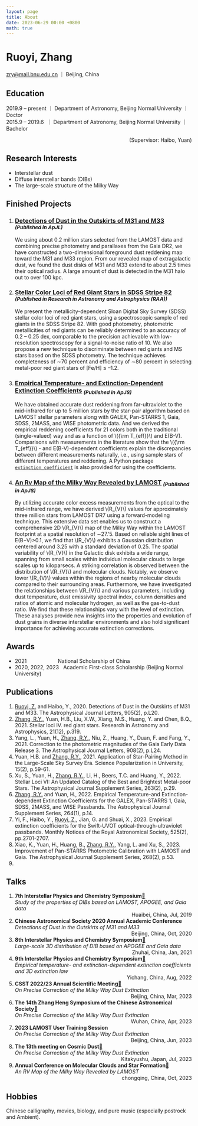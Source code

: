 ```yaml
---
layout: page
title: About
date: 2023-06-29 00:00 +0800
math: true
---
```



# Ruoyi, Zhang
zry@mail.bnu.edu.cn ｜ Beijing, China


## Education  
2019.9 – present ｜ Department of Astronomy, Beijing Normal University ｜ Doctor  
2015.9 – 2019.6 &nbsp;｜ Department of Astronomy, Beijing Normal University ｜ Bachelor  
<div style="text-align:right;">
    (Supervisor: Haibo, Yuan)
</div>

## Research Interests
- Interstellar dust  
- Diffuse interstellar bands (DIBs)  
- The large-scale structure of the Milky Way


## Finished Projects

1.	### [Detections of Dust in the Outskirts of M31 and M33](https://iopscience.iop.org/article/10.3847/2041-8213/abccc4) <sub>*(Published in ApJL)*</sub>
    We using about 0.2 million stars selected from the LAMOST data and combining precise photometry and parallaxes from the Gaia DR2, we have constructed a two-dimensional foreground dust reddening map toward the M31 and M33 region. From our revealed map of extragalactic dust, we found the dust disks of M31 and M33 extend to about 2.5 times their optical radius. A large amount of dust is detected in the M31 halo out to over 100 kpc.

2.	### [Stellar Color Loci of Red Giant Stars in SDSS Stripe 82](https://iopscience.iop.org/article/10.1088/1674-4527/21/12/319) <sub>*(Published in Research in Astronomy and Astrophysics (RAA))*</sub>
    We present the metallicity-dependent Sloan Digital Sky Survey (SDSS) stellar color loci of red giant stars, using a spectroscopic sample of red giants in the SDSS Stripe 82. With good photometry, photometric metallicities of red giants can be reliably determined to an accuracy of 0.2 – 0.25 dex, comparable to the precision achievable with low-resolution spectroscopy for a signal-to-noise ratio of 10. We also propose a new technique to discriminate between red giants and MS stars based on the SDSS photometry. The technique achieves completeness of ∼70 percent and efficiency of ∼80 percent in selecting metal-poor red giant stars of \[Fe/H\] ≤ –1.2.

3.	### [Empirical Temperature- and Extinction-Dependent Extinction Coefficients](https://iopscience.iop.org/article/10.3847/1538-4365/ac9dfa) <sub>*(Published in ApJS)*</sub>
    We have obtained accurate dust reddening from far-ultraviolet to the mid-infrared for up to 5 million stars by the star-pair algorithm based on LAMOST stellar parameters along with GALEX, Pan-STARRS 1, Gaia, SDSS, 2MASS, and WISE photometric data. And we derived the empirical reddening coefficients for 21 colors both in the traditional (single-valued) way and as a function of \\\({\rm T_{eff}}\\\) and E(B-V). Comparisons with measurements in the literature show that the \\\({\rm T_{eff}}\\\) - and E(B-V)-dependent coefficients explain the discrepancies between different measurements naturally, i.e., using sample stars of different temperatures and reddening. A Python package [`extinction_coefficient`](https://github.com/vnohhf/extinction_coefficient) is also provided for using the coefficients.

4.	### [An Rv Map of the Milky Way Revealed by LAMOST](https://iopscience.iop.org/article/10.3847/1538-4365/acf764) <sub>*(Published in ApJS)*</sub>
    By utilizing accurate color excess measurements from the optical to the mid-infrared range, we have derived \\\(R_{V}\\\) values for approximately three million stars from LAMOST DR7 using a forward-modeling technique. This extensive data set enables us to construct a comprehensive 2D \\\(R_{V}\\\) map of the Milky Way within the LAMOST footprint at a spatial resolution of ∼27.'5. Based on reliable sight lines of E(B−V)>0.1, we find that \\\(R_{V}\\\) exhibits a Gaussian distribution centered around 3.25 with a standard deviation of 0.25. The spatial variability of \\\(R_{V}\\\) in the Galactic disk exhibits a wide range, spanning from small scales within individual molecular clouds to large scales up to kiloparsecs. A striking correlation is observed between the distribution of \\\(R_{V}\\\) and molecular clouds. Notably, we observe lower \\\(R_{V}\\\) values within the regions of nearby molecular clouds compared to their surrounding areas. Furthermore, we have investigated the relationships between \\\(R_{V}\\\) and various parameters, including dust temperature, dust emissivity spectral index, column densities and ratios of atomic and molecular hydrogen, as well as the gas-to-dust ratio. We find that these relationships vary with the level of extinction. These analyses provide new insights into the properties and evolution of dust grains in diverse interstellar environments and also hold significant importance for achieving accurate extinction corrections.


## Awards
+ 2021 &emsp;&emsp;&emsp;&emsp;&emsp;&ensp;  National Scholarship of China
+ 2020, 2022, 2023  &nbsp;                   Academic First-class Scholarship (Beijing Normal University)


## Publications
1.	<u>Ruoyi, Z.</u> and Haibo, Y., 2020. Detections of Dust in the Outskirts of M31 and M33. The Astrophysical Journal Letters, 905(2), p.L20.
2.	<u>Zhang, R.Y.</u>, Yuan, H.B., Liu, X.W., Xiang, M.S., Huang, Y. and Chen, B.Q., 2021. Stellar loci IV. red giant stars. Research in Astronomy and Astrophysics, 21(12), p.319.
3.	Yang, L., Yuan, H., <u>Zhang, R.Y.</u>, Niu, Z., Huang, Y., Duan, F. and Fang, Y., 2021. Correction to the photometric magnitudes of the Gaia Early Data Release 3. The Astrophysical Journal Letters, 908(2), p.L24.
4.	Yuan, H.B. and <u>Zhang, R.Y.</u>, 2021. Application of Star-Pairing Method in the Large-Scale Sky Survey Era. Science Popularization in University, 15(2), p.59-61.
5.	Xu, S., Yuan, H., <u>Zhang, R.Y.</u>, Li, H., Beers, T.C. and Huang, Y., 2022. Stellar Loci VI: An Updated Catalog of the Best and Brightest Metal-poor Stars. The Astrophysical Journal Supplement Series, 263(2), p.29.
6.	<u>Zhang, R.Y.</u> and Yuan, H., 2022. Empirical Temperature-and Extinction-dependent Extinction Coefficients for the GALEX, Pan-STARRS 1, Gaia, SDSS, 2MASS, and WISE Passbands. The Astrophysical Journal Supplement Series, 264(1), p.14.
7.	Yi, F., Haibo, Y., <u>Ruoyi, Z.</u>, Jian, G. and Shuai, X., 2023. Empirical extinction coefficients for the Swift-UVOT optical-through-ultraviolet passbands. Monthly Notices of the Royal Astronomical Society, 525(2), pp.2701-2707.
8.	Xiao, K., Yuan, H., Huang, B., <u>Zhang, R.Y.</u>, Yang, L. and Xu, S., 2023. Improvement of Pan-STARRS Photometric Calibration with LAMOST and Gaia. The Astrophysical Journal Supplement Series, 268(2), p.53.
9.	


## Talks
1.	**7th Interstellar Physics and Chemistry Symposium[🔗](https://ism.dust.fan/ism2019/)**    
    *Study of the properties of DIBs based on LAMOST, APOGEE, and Gaia data*  
    <div style="text-align:right;"> Huaibei, China, Jul, 2019 </div>
2.	**Chinese Astronomical Society 2020 Annual Academic Conference**  
    *Detections of Dust in the Outskirts of M31 and M33*   
    <div style="text-align:right;"> Beijing, China, Oct, 2020 </div>
3.	**8th Interstellar Physics and Chemistry Symposium[🔗](https://ism.dust.fan/ism2021/)**    
    *Large-scale 3D distribution of DIB based on APOGEE and Gaia data*  
    <div style="text-align:right;"> Zhuhai, China, Jan, 2021 </div>
4.	**9th Interstellar Physics and Chemistry Symposium[🔗](https://ism.dust.fan/ism2022/)**    
    *Empirical temperature- and extinction-dependent extinction coefficients and 3D extinction law*  
    <div style="text-align:right;"> Yichang, China, Aug, 2022 </div>
5.	**CSST 2022/23 Annual Scientific Meeting[🔗](https://csst2023.casconf.cn)**    
    *On Precise Correction of the Milky Way Dust Extinction*  
    <div style="text-align:right;"> Beijing, China, Mar, 2023 </div>
6.	**The 14th Zhang Heng Symposium of the Chinese Astronomical Society[🔗](https://zhangheng2023.casconf.cn)**   
    *On Precise Correction of the Milky Way Dust Extinction*   
    <div style="text-align:right;"> Wuhan, China, Apr, 2023 </div>  
7.  **2023 LAMOST User Training Session**   
    *On Precise Correction of the Milky Way Dust Extinction*    
    <div style="text-align:right;"> Beijing, China, Jun, 2023 </div>
8.  **The 13th meeting on Cosmic Dust[🔗](https://www.cps-jp.org/~dust/Welcome.html)**   
    *On Precise Correction of the Milky Way Dust Extinction*    
    <div style="text-align:right;"> Kitakyushu, Japan, Jul, 2023 </div>  
9.  **Annual Conference on Molecular Clouds and Star Formation[🔗](https://sf2023.kiaa-pku.cn)**   
    *An RV Map of the Milky Way Revealed by LAMOST*    
    <div style="text-align:right;"> chongqing, China, Oct, 2023 </div>  

## Hobbies
Chinese calligraphy, movies, biology, and pure music (especially postrock and Ambient).

